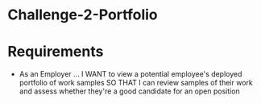 # Challenge-2-Portfolio

# Requirements

- As an Employer ...
 I WANT to view a potential employee's deployed portfolio of work samples
SO THAT I can review samples of their work and assess whether they're a good candidate for an open position

